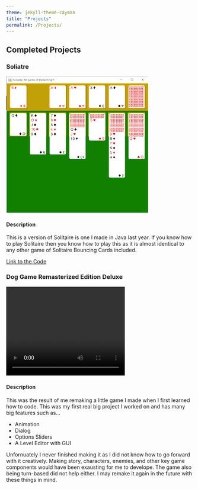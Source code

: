 ```yaml
---
theme: jekyll-theme-cayman
title: "Projects"
permalink: /Projects/
---
```


## Completed Projects

### Soliatre

![A Screenshot of Soliatre](/Assets/Soliatre.png)

#### Description
This is a version of Solitaire is one I made in Java last year.
If you know how to play Solitaire then you know how to play this as it is almost identical to any other game of Solitaire
Bouncing Cards included.

[Link to the Code](https://github.com/SealDoGaming/Soliatre)

### Dog Game Remasterized Edition Deluxe

<video width="320" height="240" controls>
  <source type="https://github.com/SealDoGaming/Portfolio/blob/6ba33209c4a054f9c3a8134dda0ba1fec3b026d9/Assets/Dog%20Game%20HD%20Remasterized%20Edition%20Deluxe%202021-11-04%2013-42-39.mp4">
</video>


#### Description
This was the result of me remaking a little game I made when I first learned how to code. This was my first real big project I worked on and has many big features such as...
- Animation
- Dialog
- Options Sliders
- A Level Editor with GUI

Unfornuately I never finished making it as I did not know how to go forward with it creatively. Making story, characters, enemies, and other key game components would have been exausting for me to develope. The game also being turn-based did not help either.
I may remake it again in the future with these things in mind.

